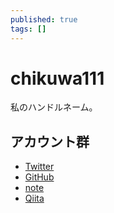 ```yaml
---
published: true
tags: []
---
```


# chikuwa111

私のハンドルネーム。

## アカウント群

- [Twitter](https://twitter.com/chikuwq111)
- [GitHub](https://github.com/chikuwa111)
- [note](https://note.com/chikuwa111)
- [Qiita](https://qiita.com/chikuwa111)